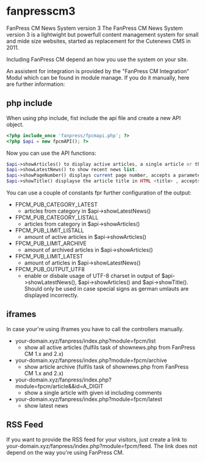 # fanpresscm3
FanPress CM News System version 3
The FanPress CM News System version 3 is a lightwight but powerfull content
management system for small and mide size websites, started as replacement
for the Cutenews CMS in 2011.

Including FanPress CM depend an how you use the system on your site.

An assistent for integration is provided by the "FanPress CM Integration" Modul which can be found in module manage. If you do it manually, here are further information:

## php include

When using php include, fist include the api file and create a new API object.

```php
<?php include_once 'fanpress/fpcmapi.php'; ?>
<?php $api = new fpcmAPI(); ?>
```

Now you can use the API functions:

```php
$api->showArticles() to display active articles, a single article or the article archive in front end. (fulfils task of shownews.php from FanPress CM 1.x and 2.x)
$api->showLatestNews() to show recent news list.
$api->showPageNumber() displays current page number, accepts a parameter for page descriptions like "Page XYZ".
$api->showTitle() displayse the article title in HTML <title> , accepts a parameter for a seperator of your text in <title>.
```

You can use a couple of constants fpr further configuration of the output:

* FPCM_PUB_CATEGORY_LATEST
    * articles from category in $api->showLatestNews()
* FPCM_PUB_CATEGORY_LISTALL
    * articles from category in $api->showArticles()
* FPCM_PUB_LIMIT_LISTALL
    * amount of active articles in $api->showArticles()
* FPCM_PUB_LIMIT_ARCHIVE
    * amount of archived articles in $api->showArticles()
* FPCM_PUB_LIMIT_LATEST
    * amount of articles in $api->showLatestNews()
* FPCM_PUB_OUTPUT_UTF8
    * enable or disbale usage of UTF-8 charset in output of $api->showLatestNews(), $api->showArticles() and $api->showTitle(). Should only be used in case special signs as german umlauts are displayed incorrectly.

## iframes

In case your're using iframes you have to call the controllers manually.

* your-domain.xyz/fanpress/index.php?module=fpcm/list
    * show all active articles (fulfils task of shownews.php from FanPress CM 1.x and 2.x)
* your-domain.xyz/fanpress/index.php?module=fpcm/archive
    * show article archive (fulfils task of shownews.php from FanPress CM 1.x and 2.x)
* your-domain.xyz/fanpress/index.php?module=fpcm/article&&id=A_DIGIT
    * show a single article with given id including comments
* your-domain.xyz/fanpress/index.php?module=fpcm/latest
    * show latest news

## RSS Feed

If you want to provide the RSS feed for your visitors, just create a link to your-domain.xyz/fanpress/index.php?module=fpcm/feed. The link does not depend on the way you're using FanPress CM.